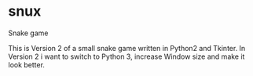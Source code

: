 # snux
Snake game

This is Version 2 of a small snake game written in Python2 and Tkinter. In Version 2 i want to switch to Python 3, increase Window size and make it look better.

